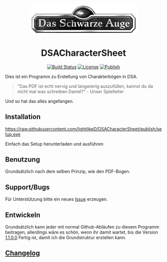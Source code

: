 <p align="center"><img src="DSACharacterSheet/Images/DSALogo.gif" alt="DSACharacterSheet Icon" width="350"></p>
<h1 align="center">DSACharacterSheet</h1>

<p align="center">
<a href="https://lightlike.visualstudio.com/DSACharacterSheet/_build/index?context=mine&path=%5C&definitionId=2&_a=completed"><img src="https://lightlike.visualstudio.com/_apis/public/build/definitions/af40eca3-51a6-4d41-89f9-acfeafe7da4f/2/badge" alt="Build Status"></a>
<a href="https://github.com/lightlike/DSACharacterSheet/blob/master/LICENSE"><img src="https://img.shields.io/badge/License-MIT-blue.svg" alt="License"></a>
<a href="https://github.com/lightlike/DSACharacterSheet/tree/publish"><img src="https://img.shields.io/badge/Publish-ClickOnce-lightgrey.svg" alt="Publish"></a>
</p>


Dies ist ein Programm zu Erstellung von Charakterbögen in DSA.


>"Das PDF ist echt nervig und langwierig auszufüllen, kannst du da nicht mal was schreiben Daniel?" - Unser Spielleiter

Und so hat das alles angefangen.


## Installation

https://raw.githubusercontent.com/lightlikeD/DSACharacterSheet/publish/setup.exe

Einfach das Setup herunterladen und ausführen

## Benutzung

Grundsätzlich nach dem selben Prinzip, wie den PDF-Bogen.

## Support/Bugs

Für Unterstützung bitte ein neues [Issue](https://github.com/lightlikeD/DSACharacterSheet/issues) erzeugen.

## Entwickeln

Grundsätzlich kann jeder mit normal Github-Abläufen zu diesem Programm beitragen, allerdings wäre es schön, wenn ihr damit wartet, bis die Version [1.1.0.0](https://github.com/lightlikeD/DSACharacterSheet/milestone/1) Fertig ist, damit ich die Grundstruktur erstellen kann.

## [Changelog](https://github.com/lightlikeD/DSACharacterSheet/blob/master/DSACharacterSheet/Resources/ChangeLog.md)
